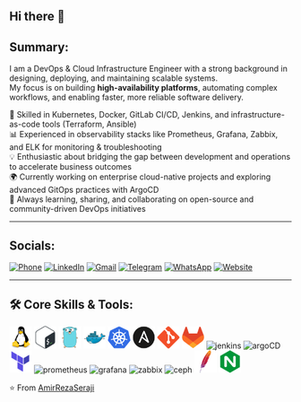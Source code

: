 ## Hi there 👋


## Summary:
I am a DevOps & Cloud Infrastructure Engineer with a strong background in designing, deploying, and maintaining scalable systems.  
My focus is on building **high-availability platforms**, automating complex workflows, and enabling faster, more reliable software delivery.

🔧 Skilled in Kubernetes, Docker, GitLab CI/CD, Jenkins, and infrastructure-as-code tools (Terraform, Ansible)  
📊 Experienced in observability stacks like Prometheus, Grafana, Zabbix, and ELK for monitoring & troubleshooting  
💡 Enthusiastic about bridging the gap between development and operations to accelerate business outcomes  
🌍 Currently working on enterprise cloud-native projects and exploring advanced GitOps practices with ArgoCD  
🚀 Always learning, sharing, and collaborating on open-source and community-driven DevOps initiatives

---

## Socials:
[![Phone](https://img.shields.io/badge/PHONE-+989362329241-2ea44f?style=for-the-badge&logo=telephone&logoColor=white)](tel:+989362329241)
[![LinkedIn](https://img.shields.io/badge/LINKEDIN-blue?style=for-the-badge&logo=linkedin)](https://www.linkedin.com/in/amir-seraji/)
[![Gmail](https://img.shields.io/badge/GMAIL-D14836?style=for-the-badge&logo=gmail&logoColor=white)](mailto:dev.seraji@gmail.com)
[![Telegram](https://img.shields.io/badge/TELEGRAM-blue?style=for-the-badge&logo=telegram)](https://t.me/arseraji)
[![WhatsApp](https://img.shields.io/badge/WHATSAPP-Chat-25D366?style=for-the-badge&logo=whatsapp&logoColor=white)](https://wa.me/989362329241)
[![Website](https://img.shields.io/badge/PORTFOLIO-000000?style=for-the-badge&logo=About.me&logoColor=white)](https://linuxstack.ir)

---


## 🛠 Core Skills & Tools:

<p align="left">
  <img src="https://raw.githubusercontent.com/devicons/devicon/master/icons/linux/linux-original.svg" alt="linux" width="40" height="40"/>
  <img src="https://raw.githubusercontent.com/devicons/devicon/master/icons/bash/bash-original.svg" alt="bash" width="40" height="40"/>
  <img src="https://raw.githubusercontent.com/devicons/devicon/master/icons/go/go-original.svg" alt="golang" width="40" height="40"/>
  <img src="https://raw.githubusercontent.com/devicons/devicon/master/icons/docker/docker-original.svg" alt="docker" width="40" height="40"/>
  <img src="https://raw.githubusercontent.com/devicons/devicon/master/icons/kubernetes/kubernetes-plain.svg" alt="kubernetes" width="40" height="40"/>
  <img src="https://raw.githubusercontent.com/devicons/devicon/master/icons/ansible/ansible-original.svg" alt="ansible" width="40" height="40"/>
  <img src="https://raw.githubusercontent.com/devicons/devicon/master/icons/git/git-original.svg" alt="git" width="40" height="40"/>
  <img src="https://raw.githubusercontent.com/devicons/devicon/master/icons/gitlab/gitlab-original.svg" alt="gitlab" width="40" height="40"/>
  <img src="https://www.vectorlogo.zone/logos/jenkins/jenkins-icon.svg" alt="jenkins" width="40" height="40"/>
  <img src="https://www.vectorlogo.zone/logos/argoprojio/argoprojio-icon.svg" alt="argoCD" width="40" height="40"/>
  <img src="https://raw.githubusercontent.com/devicons/devicon/master/icons/terraform/terraform-original.svg" alt="terraform" width="40" height="40"/>
  <img src="https://www.vectorlogo.zone/logos/prometheusio/prometheusio-icon.svg" alt="prometheus" width="40" height="40"/>
  <img src="https://www.vectorlogo.zone/logos/grafana/grafana-icon.svg" alt="grafana" width="40" height="40"/>
  <img src="https://www.vectorlogo.zone/logos/zabbix/zabbix-icon.svg" alt="zabbix" width="40" height="40"/>
  <img src="https://www.vectorlogo.zone/logos/ceph/ceph-icon.svg" alt="ceph" width="40" height="40"/>
  <img src="https://raw.githubusercontent.com/devicons/devicon/master/icons/apache/apache-original.svg" alt="apache" width="40" height="40"/>
  <img src="https://raw.githubusercontent.com/devicons/devicon/master/icons/nginx/nginx-original.svg" alt="nginx" width="40" height="40"/>
</p>



⭐️ From [AmirRezaSeraji](https://github.com/AmirRezaSeraji)
